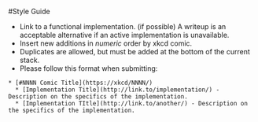 #Style Guide

* Link to a functional implementation. (if possible) A writeup is an acceptable alternative if an active implementation is unavailable. 
* Insert new additions in *numeric* order by xkcd comic.
* Duplicates are allowed, but must be added at the bottom of the current stack.
* Please follow this format when submitting:
```
* [#NNNN Comic Title](https://xkcd/NNNN/)
  * [Implementation Title](http://link.to/implementation/) - Description on the specifics of the implementation.
  * [Implementation TItle](http://link.to/another/) - Description on the specifics of the implementation.
```

